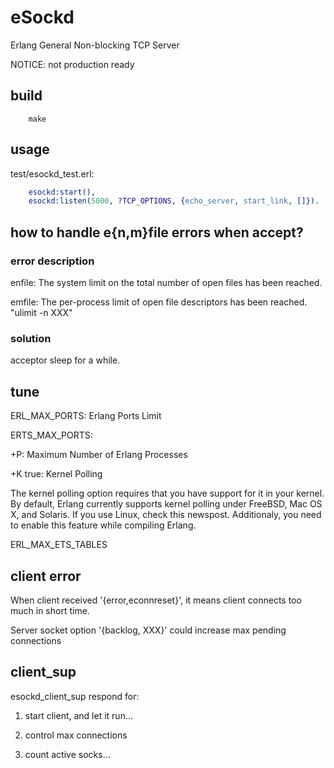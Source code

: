 # eSockd

Erlang General Non-blocking TCP Server

NOTICE: not production ready

## build

```
	make
```

## usage

test/esockd_test.erl:

```erlang
    esockd:start(),
    esockd:listen(5000, ?TCP_OPTIONS, {echo_server, start_link, []}).
```

## how to handle e{n,m}file errors when accept?

### error description

enfile: The system limit on the total number of open files has been reached.

emfile: The per-process limit of open file descriptors has been reached. "ulimit -n XXX"

### solution

acceptor sleep for a while.

## tune

ERL_MAX_PORTS: Erlang Ports Limit

ERTS_MAX_PORTS: 

+P: Maximum Number of Erlang Processes

+K true: Kernel Polling

The kernel polling option requires that you have support for it in your kernel. By default, Erlang currently supports kernel polling under FreeBSD, Mac OS X, and Solaris. If you use Linux, check this newspost. Additionaly, you need to enable this feature while compiling Erlang.

ERL_MAX_ETS_TABLES


## client error

When client received '{error,econnreset}', it means client connects too much in short time.

Server socket option '{backlog, XXX}' could increase max pending connections


## client_sup

esockd_client_sup respond for:

1. start client, and let it run...

2. control max connections

3. count active socks...

